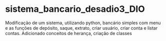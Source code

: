 # sistema_bancario_desadio3_DIO
Modificação de um sistema, utilizando python, bancário simples com menu e as funções de depósito, saque, extrato, criar usuário, criar conta e listar contas. Adicionado conceitos de herança, criação de classes
